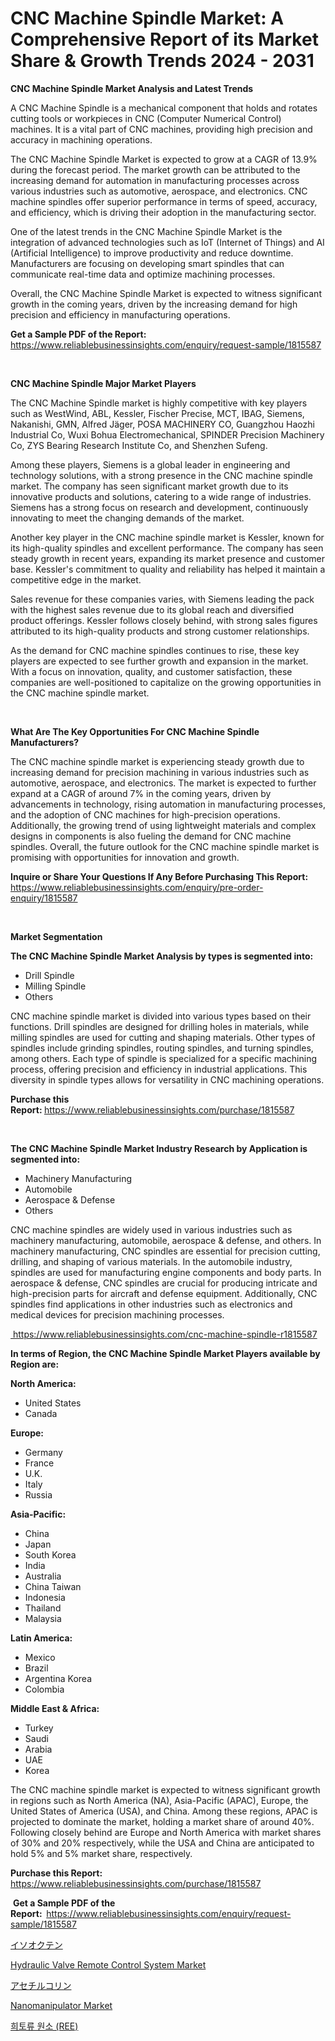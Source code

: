 <p><h1>CNC Machine Spindle Market: A Comprehensive Report of its Market Share & Growth Trends 2024 - 2031</h1></p><p><strong>CNC Machine Spindle Market Analysis and Latest Trends</strong></p>
<p><p>A CNC Machine Spindle is a mechanical component that holds and rotates cutting tools or workpieces in CNC (Computer Numerical Control) machines. It is a vital part of CNC machines, providing high precision and accuracy in machining operations.</p><p>The CNC Machine Spindle Market is expected to grow at a CAGR of 13.9% during the forecast period. The market growth can be attributed to the increasing demand for automation in manufacturing processes across various industries such as automotive, aerospace, and electronics. CNC machine spindles offer superior performance in terms of speed, accuracy, and efficiency, which is driving their adoption in the manufacturing sector.</p><p>One of the latest trends in the CNC Machine Spindle Market is the integration of advanced technologies such as IoT (Internet of Things) and AI (Artificial Intelligence) to improve productivity and reduce downtime. Manufacturers are focusing on developing smart spindles that can communicate real-time data and optimize machining processes.</p><p>Overall, the CNC Machine Spindle Market is expected to witness significant growth in the coming years, driven by the increasing demand for high precision and efficiency in manufacturing operations.</p></p>
<p><strong>Get a Sample PDF of the Report:&nbsp;</strong> <a href="https://www.reliablebusinessinsights.com/enquiry/request-sample/1815587">https://www.reliablebusinessinsights.com/enquiry/request-sample/1815587</a></p>
<p>&nbsp;</p>
<p><strong>CNC Machine Spindle Major Market Players</strong></p>
<p><p>The CNC Machine Spindle market is highly competitive with key players such as WestWind, ABL, Kessler, Fischer Precise, MCT, IBAG, Siemens, Nakanishi, GMN, Alfred Jäger, POSA MACHINERY CO, Guangzhou Haozhi Industrial Co, Wuxi Bohua Electromechanical, SPINDER Precision Machinery Co, ZYS Bearing Research Institute Co, and Shenzhen Sufeng. </p><p>Among these players, Siemens is a global leader in engineering and technology solutions, with a strong presence in the CNC machine spindle market. The company has seen significant market growth due to its innovative products and solutions, catering to a wide range of industries. Siemens has a strong focus on research and development, continuously innovating to meet the changing demands of the market.</p><p>Another key player in the CNC machine spindle market is Kessler, known for its high-quality spindles and excellent performance. The company has seen steady growth in recent years, expanding its market presence and customer base. Kessler's commitment to quality and reliability has helped it maintain a competitive edge in the market.</p><p>Sales revenue for these companies varies, with Siemens leading the pack with the highest sales revenue due to its global reach and diversified product offerings. Kessler follows closely behind, with strong sales figures attributed to its high-quality products and strong customer relationships.</p><p>As the demand for CNC machine spindles continues to rise, these key players are expected to see further growth and expansion in the market. With a focus on innovation, quality, and customer satisfaction, these companies are well-positioned to capitalize on the growing opportunities in the CNC machine spindle market.</p></p>
<p>&nbsp;</p>
<p><strong>What Are The Key Opportunities For CNC Machine Spindle Manufacturers?</strong></p>
<p><p>The CNC machine spindle market is experiencing steady growth due to increasing demand for precision machining in various industries such as automotive, aerospace, and electronics. The market is expected to further expand at a CAGR of around 7% in the coming years, driven by advancements in technology, rising automation in manufacturing processes, and the adoption of CNC machines for high-precision operations. Additionally, the growing trend of using lightweight materials and complex designs in components is also fueling the demand for CNC machine spindles. Overall, the future outlook for the CNC machine spindle market is promising with opportunities for innovation and growth.</p></p>
<p><strong>Inquire or Share Your Questions If Any Before Purchasing This Report:</strong> <a href="https://www.reliablebusinessinsights.com/enquiry/pre-order-enquiry/1815587">https://www.reliablebusinessinsights.com/enquiry/pre-order-enquiry/1815587</a></p>
<p>&nbsp;</p>
<p><strong>Market Segmentation</strong></p>
<p><strong>The CNC Machine Spindle Market Analysis by types is segmented into:</strong></p>
<p><ul><li>Drill Spindle</li><li>Milling Spindle</li><li>Others</li></ul></p>
<p><p>CNC machine spindle market is divided into various types based on their functions. Drill spindles are designed for drilling holes in materials, while milling spindles are used for cutting and shaping materials. Other types of spindles include grinding spindles, routing spindles, and turning spindles, among others. Each type of spindle is specialized for a specific machining process, offering precision and efficiency in industrial applications. This diversity in spindle types allows for versatility in CNC machining operations.</p></p>
<p><strong>Purchase this Report:&nbsp;</strong><a href="https://www.reliablebusinessinsights.com/purchase/1815587">https://www.reliablebusinessinsights.com/purchase/1815587</a></p>
<p>&nbsp;</p>
<p><strong>The CNC Machine Spindle Market Industry Research by Application is segmented into:</strong></p>
<p><ul><li>Machinery Manufacturing</li><li>Automobile</li><li>Aerospace & Defense</li><li>Others</li></ul></p>
<p><p>CNC machine spindles are widely used in various industries such as machinery manufacturing, automobile, aerospace & defense, and others. In machinery manufacturing, CNC spindles are essential for precision cutting, drilling, and shaping of various materials. In the automobile industry, spindles are used for manufacturing engine components and body parts. In aerospace & defense, CNC spindles are crucial for producing intricate and high-precision parts for aircraft and defense equipment. Additionally, CNC spindles find applications in other industries such as electronics and medical devices for precision machining processes.</p></p>
<p><a href="https://www.reliablebusinessinsights.com/cnc-machine-spindle-r1815587">&nbsp;https://www.reliablebusinessinsights.com/cnc-machine-spindle-r1815587</a></p>
<p><strong>In terms of Region, the CNC Machine Spindle Market Players available by Region are:</strong></p>
<p>
    <p> <strong> North America: </strong>
        <ul>
            <li>United States</li>
            <li>Canada</li>
        </ul>
        </p> 
    <p> <strong> Europe: </strong>
        <ul>
            <li>Germany</li>
            <li>France</li>
            <li>U.K.</li>
            <li>Italy</li>
            <li>Russia</li>
        </ul>
        </p> 
    <p> <strong> Asia-Pacific: </strong>
        <ul>
            <li>China</li>
            <li>Japan</li>
            <li>South Korea</li>
            <li>India</li>
            <li>Australia</li>
            <li>China Taiwan</li>
            <li>Indonesia</li>
            <li>Thailand</li>
            <li>Malaysia</li>
        </ul>
        </p> 
    <p> <strong> Latin America: </strong>
        <ul>
            <li>Mexico</li>
            <li>Brazil</li>
            <li>Argentina Korea</li>
            <li>Colombia</li>
        </ul>
        </p> 
    <p> <strong> Middle East & Africa: </strong>
        <ul>
            <li>Turkey</li>
            <li>Saudi</li>
            <li>Arabia</li>
            <li>UAE</li>
            <li>Korea</li>
        </ul>
    </p>
    </p>
<p><p>The CNC machine spindle market is expected to witness significant growth in regions such as North America (NA), Asia-Pacific (APAC), Europe, the United States of America (USA), and China. Among these regions, APAC is projected to dominate the market, holding a market share of around 40%. Following closely behind are Europe and North America with market shares of 30% and 20% respectively, while the USA and China are anticipated to hold 5% and 5% market share, respectively.</p></p>
<p><strong>Purchase this Report: </strong><a href="https://www.reliablebusinessinsights.com/purchase/1815587">https://www.reliablebusinessinsights.com/purchase/1815587</a></p>
<p>&nbsp;<strong>Get a Sample PDF of the Report:&nbsp;&nbsp;</strong><a href="https://www.reliablebusinessinsights.com/enquiry/request-sample/1815587">https://www.reliablebusinessinsights.com/enquiry/request-sample/1815587</a></p>
<p><strong></strong></p>
<p><p><a href="https://github.com/CloydAbbott2023/Market-Research-Report-List-2/blob/main/5826774157056.md">イソオクテン</a></p><p><a href="https://github.com/timeliteaut/Market-Research-Report-List-3/blob/main/hydraulic-valve-remote-control-system-market.md">Hydraulic Valve Remote Control System Market</a></p><p><a href="https://github.com/AaronVargas43/Market-Research-Report-List-2/blob/main/8003005157055.md">アセチルコリン</a></p><p><a href="https://github.com/bobicer/Market-Research-Report-List-4/blob/main/nanomanipulator-market.md">Nanomanipulator Market</a></p><p><a href="https://github.com/OwenHamiytll568745/Market-Research-Report-List-2/blob/main/6758002168292.md">희토류 원소 (REE)</a></p></p>